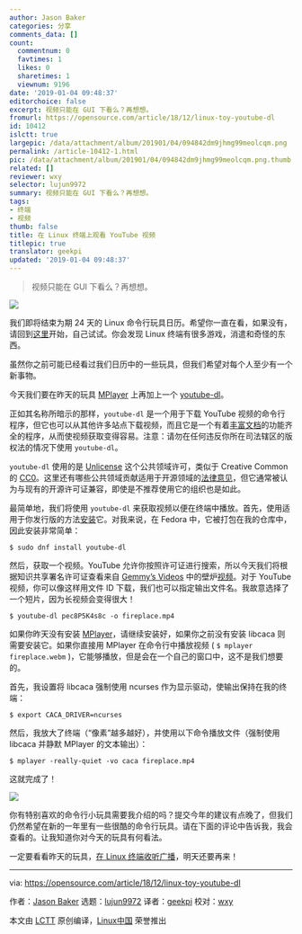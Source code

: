 ```yaml
---
author: Jason Baker
categories: 分享
comments_data: []
count:
  commentnum: 0
  favtimes: 1
  likes: 0
  sharetimes: 1
  viewnum: 9196
date: '2019-01-04 09:48:37'
editorchoice: false
excerpt: 视频只能在 GUI 下看么？再想想。
fromurl: https://opensource.com/article/18/12/linux-toy-youtube-dl
id: 10412
islctt: true
largepic: /data/attachment/album/201901/04/094842dm9jhmg99meolcqm.png
permalink: /article-10412-1.html
pic: /data/attachment/album/201901/04/094842dm9jhmg99meolcqm.png.thumb.jpg
related: []
reviewer: wxy
selector: lujun9972
summary: 视频只能在 GUI 下看么？再想想。
tags:
- 终端
- 视频
thumb: false
title: 在 Linux 终端上观看 YouTube 视频
titlepic: true
translator: geekpi
updated: '2019-01-04 09:48:37'
---
```



> 
> 视频只能在 GUI 下看么？再想想。
> 
> 
> 


![](/data/attachment/album/201901/04/094842dm9jhmg99meolcqm.png)


我们即将结束为期 24 天的 Linux 命令行玩具日历。希望你一直在看，如果没有，请回到[这里](https://opensource.com/article/18/12/linux-toy-boxes)开始，自己试试。你会发现 Linux 终端有很多游戏，消遣和奇怪的东西。


虽然你之前可能已经看过我们日历中的一些玩具，但我们希望对每个人至少有一个新事物。


今天我们要在昨天的玩具 [MPlayer](/article-10393-1.html) 上再加上一个 [youtube-dl](https://rg3.github.io/youtube-dl/)。


正如其名称所暗示的那样，`youtube-dl` 是一个用于下载 YouTube 视频的命令行程序，但它也可以从其他许多站点下载视频，而且它是一个有着[丰富文档](https://github.com/rg3/youtube-dl/blob/master/README.md#readme)的功能齐全的程序，从而使视频获取变得容易。注意：请勿在任何违反你所在司法辖区的版权法的情况下使用 `youtube-dl`。


`youtube-dl` 使用的是 [Unlicense](https://unlicense.org/) 这个公共领域许可，类似于 Creative Common 的 [CC0](https://creativecommons.org/share-your-work/public-domain/cc0/)。这里还有哪些公共领域贡献适用于开源领域的[法律意见](https://opensource.org/faq#public-domain)，但它通常被认为与现有的开源许可证兼容，即使是不推荐使用它的组织也是如此。


最简单地，我们将使用 `youtube-dl` 来获取视频以便在终端中播放。首先，使用适用于你发行版的方法[安装](https://github.com/rg3/youtube-dl/blob/master/README.md#installation)它。对我来说，在 Fedora 中，它被打包在我的仓库中，因此安装非常简单：



```
$ sudo dnf install youtube-dl
```

然后，获取一个视频。YouTube 允许你按照许可证进行搜索，所以今天我们将根据知识共享署名许可证查看来自 [Gemmy’s Videos](https://www.youtube.com/channel/UCwwaepmpWZVDd605MIRC20A) 中的壁炉[视频](https://www.youtube.com/watch?v=pec8P5K4s8c)。对于 YouTube 视频，你可以像这样用文件 ID 下载，我们也可以指定输出文件名。我故意选择了一个短片，因为长视频会变得很大！



```
$ youtube-dl pec8P5K4s8c -o fireplace.mp4
```

如果你昨天没有安装 [MPlayer](/article-10393-1.html)，请继续安装好，如果你之前没有安装 libcaca 则需要安装它。如果你直接用 MPlayer 在命令行中播放视频 ( `$ mplayer fireplace.webm` )，它能够播放，但是会在一个自己的窗口中，这不是我们想要的。


首先，我设置将 libcaca 强制使用 ncurses 作为显示驱动，使输出保持在我的终端：



```
$ export CACA_DRIVER=ncurses
```

然后，我放大了终端（“像素”越多越好），并使用以下命令播放文件（强制使用 libcaca 并静默 MPlayer 的文本输出）：



```
$ mplayer -really-quiet -vo caca fireplace.mp4
```

这就完成了！


![](/data/attachment/album/201901/04/094914tv4ke83ellhlaymk.gif)


你有特别喜欢的命令行小玩具需要我介绍的吗？提交今年的建议有点晚了，但我们仍然希望在新的一年里有一些很酷的命令行玩具。请在下面的评论中告诉我，我会查看的。让我知道你对今天的玩具有何看法。


一定要看看昨天的玩具，[在 Linux 终端收听广播](/article-10393-1.html)，明天还要再来！




---


via: <https://opensource.com/article/18/12/linux-toy-youtube-dl>


作者：[Jason Baker](https://opensource.com/users/jason-baker) 选题：[lujun9972](https://github.com/lujun9972) 译者：[geekpi](https://github.com/geekpi) 校对：[wxy](https://github.com/wxy)


本文由 [LCTT](https://github.com/LCTT/TranslateProject) 原创编译，[Linux中国](https://linux.cn/) 荣誉推出